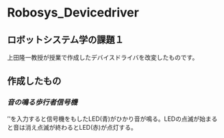 # Robosys_Devicedriver
ロボットシステム学の課題１
---
上田隆一教授が授業で作成したデバイスドライバを改変したものです。
## 作成したもの
### *音の鳴る歩行者信号機*
’'を入力すると信号機をもしたLED(青)がひかり音が鳴る。LEDの点滅が始まると音は消え点滅が終わるとLED(赤)が点灯する。
